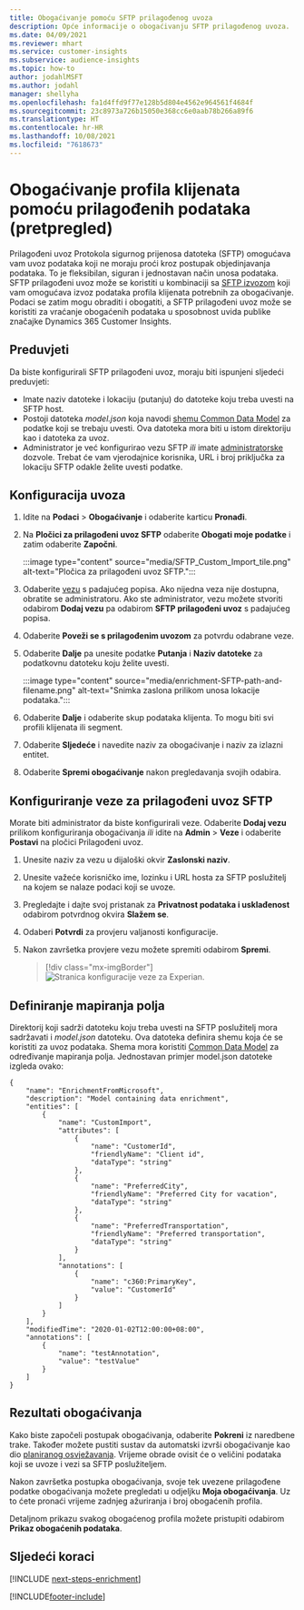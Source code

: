 ```yaml
---
title: Obogaćivanje pomoću SFTP prilagođenog uvoza
description: Opće informacije o obogaćivanju SFTP prilagođenog uvoza.
ms.date: 04/09/2021
ms.reviewer: mhart
ms.service: customer-insights
ms.subservice: audience-insights
ms.topic: how-to
author: jodahlMSFT
ms.author: jodahl
manager: shellyha
ms.openlocfilehash: fa1d4ffd9f77e128b5d804e4562e964561f4684f
ms.sourcegitcommit: 23c8973a726b15050e368cc6e0aab78b266a89f6
ms.translationtype: HT
ms.contentlocale: hr-HR
ms.lasthandoff: 10/08/2021
ms.locfileid: "7618673"
---
```

# <a name="enrich-customer-profiles-with-custom-data-preview"></a>Obogaćivanje profila klijenata pomoću prilagođenih podataka (pretpregled)

Prilagođeni uvoz Protokola sigurnog prijenosa datoteka (SFTP) omogućava vam uvoz podataka koji ne moraju proći kroz postupak objedinjavanja podataka. To je fleksibilan, siguran i jednostavan način unosa podataka. SFTP prilagođeni uvoz može se koristiti u kombinaciji sa [SFTP izvozom](export-sftp.md) koji vam omogućava izvoz podataka profila klijenata potrebnih za obogaćivanje. Podaci se zatim mogu obraditi i obogatiti, a SFTP prilagođeni uvoz može se koristiti za vraćanje obogaćenih podataka u sposobnost uvida publike značajke Dynamics 365 Customer Insights.

## <a name="prerequisites"></a>Preduvjeti

Da biste konfigurirali SFTP prilagođeni uvoz, moraju biti ispunjeni sljedeći preduvjeti:

- Imate naziv datoteke i lokaciju (putanju) do datoteke koju treba uvesti na SFTP host.
- Postoji datoteka *model.json* koja navodi [shemu Common Data Model](/common-data-model/) za podatke koji se trebaju uvesti. Ova datoteka mora biti u istom direktoriju kao i datoteka za uvoz.
- Administrator je već konfigurirao vezu SFTP *ili* imate [administratorske](permissions.md#administrator) dozvole. Trebat će vam vjerodajnice korisnika, URL i broj priključka za lokaciju SFTP odakle želite uvesti podatke.


## <a name="configure-the-import"></a>Konfiguracija uvoza

1. Idite na **Podaci** > **Obogaćivanje** i odaberite karticu **Pronađi**.

1. Na **Pločici za prilagođeni uvoz SFTP** odaberite **Obogati moje podatke** i zatim odaberite **Započni**.

   :::image type="content" source="media/SFTP_Custom_Import_tile.png" alt-text="Pločica za prilagođeni uvoz SFTP.":::

1. Odaberite [vezu](connections.md) s padajućeg popisa. Ako nijedna veza nije dostupna, obratite se administratoru. Ako ste administrator, vezu možete stvoriti odabirom **Dodaj vezu** pa odabirom **SFTP prilagođeni uvoz** s padajućeg popisa.

1. Odaberite **Poveži se s prilagođenim uvozom** za potvrdu odabrane veze.

1.  Odaberite **Dalje** pa unesite podatke **Putanja** i **Naziv datoteke** za podatkovnu datoteku koju želite uvesti.

    :::image type="content" source="media/enrichment-SFTP-path-and-filename.png" alt-text="Snimka zaslona prilikom unosa lokacije podataka.":::

1. Odaberite **Dalje** i odaberite skup podataka klijenta. To mogu biti svi profili klijenata ili segment.

1. Odaberite **Sljedeće** i navedite naziv za obogaćivanje i naziv za izlazni entitet. 

1. Odaberite **Spremi obogaćivanje** nakon pregledavanja svojih odabira.

## <a name="configure-the-connection-for-sftp-custom-import"></a>Konfiguriranje veze za prilagođeni uvoz SFTP 

Morate biti administrator da biste konfigurirali veze. Odaberite **Dodaj vezu** prilikom konfiguriranja obogaćivanja *ili* idite na **Admin** > **Veze** i odaberite **Postavi** na pločici Prilagođeni uvoz.

1. Unesite naziv za vezu u dijaloški okvir **Zaslonski naziv**.

1. Unesite važeće korisničko ime, lozinku i URL hosta za SFTP poslužitelj na kojem se nalaze podaci koji se uvoze.

1. Pregledajte i dajte svoj pristanak za **Privatnost podataka i usklađenost** odabirom potvrdnog okvira **Slažem se**.

1. Odaberi **Potvrdi** za provjeru valjanosti konfiguracije.

1. Nakon završetka provjere vezu možete spremiti odabirom **Spremi**.

   > [!div class="mx-imgBorder"]
   > ![Stranica konfiguracije veze za Experian.](media/enrichment-SFTP-connection.png "Stranica konfiguracije veze na Experian")


## <a name="defining-field-mappings"></a>Definiranje mapiranja polja 

Direktorij koji sadrži datoteku koju treba uvesti na SFTP poslužitelj mora sadržavati i *model.json* datoteku. Ova datoteka definira shemu koja će se koristiti za uvoz podataka. Shema mora koristiti [Common Data Model](/common-data-model/) za određivanje mapiranja polja. Jednostavan primjer model.json datoteke izgleda ovako:

```
{
    "name": "EnrichmentFromMicrosoft",
    "description": "Model containing data enrichment",
    "entities": [
        {
            "name": "CustomImport",
            "attributes": [
                {
                    "name": "CustomerId",
                    "friendlyName": "Client id",
                    "dataType": "string"
                },
                {
                    "name": "PreferredCity",
                    "friendlyName": "Preferred City for vacation",
                    "dataType": "string"
                },
                {
                    "name": "PreferredTransportation",
                    "friendlyName": "Preferred transportation",
                    "dataType": "string"
                }
            ],
            "annotations": [
                {
                    "name": "c360:PrimaryKey",
                    "value": "CustomerId"
                }
            ]
        }
    ],
    "modifiedTime": "2020-01-02T12:00:00+08:00",
    "annotations": [
        {
            "name": "testAnnotation",
            "value": "testValue"
        }
    ]
}
```

## <a name="enrichment-results"></a>Rezultati obogaćivanja

Kako biste započeli postupak obogaćivanja, odaberite **Pokreni** iz naredbene trake. Također možete pustiti sustav da automatski izvrši obogaćivanje kao dio [ planiranog osvježavanja](system.md#schedule-tab). Vrijeme obrade ovisit će o veličini podataka koji se uvoze i vezi sa SFTP poslužiteljem.

Nakon završetka postupka obogaćivanja, svoje tek uvezene prilagođene podatke obogaćivanja možete pregledati u odjeljku **Moja obogaćivanja**. Uz to ćete pronaći vrijeme zadnjeg ažuriranja i broj obogaćenih profila.

Detaljnom prikazu svakog obogaćenog profila možete pristupiti odabirom **Prikaz obogaćenih podataka**.

## <a name="next-steps"></a>Sljedeći koraci

[!INCLUDE [next-steps-enrichment](../includes/next-steps-enrichment.md)]

[!INCLUDE[footer-include](../includes/footer-banner.md)]
